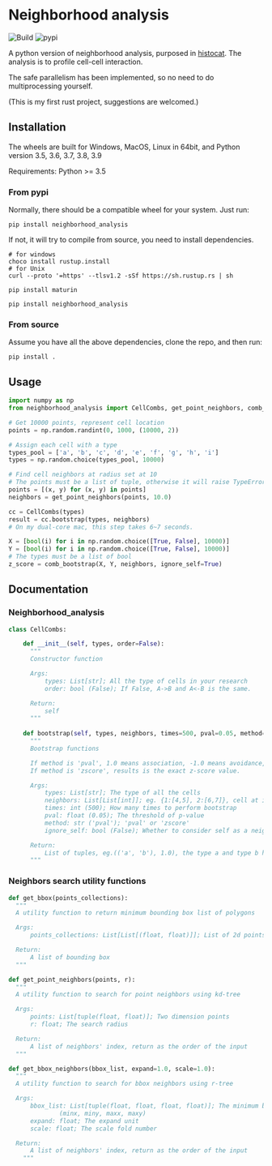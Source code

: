 # Neighborhood analysis

![Build](https://github.com/Mr-Milk/neighborhood_analysis/workflows/Build/badge.svg) ![pypi](https://badgen.net/pypi/v/neighborhood_analysis)

A python version of neighborhood analysis, purposed in [histocat](https://www.nature.com/articles/nmeth.4391). The analysis is 
to profile cell-cell interaction.

The safe parallelism has been implemented, so no need to do multiprocessing yourself.

(This is my first rust project, suggestions are welcomed.)

## Installation

The wheels are built for Windows, MacOS, Linux in 64bit, and Python version 3.5, 3.6, 3.7, 3.8, 3.9

Requirements: Python >= 3.5

### From pypi

Normally, there should be a compatible wheel for your system. Just run:

```shell script
pip install neighborhood_analysis
```

If not, it will try to compile from source, you need to install dependencies.

```shell script
# for windows
choco install rustup.install
# for Unix
curl --proto '=https' --tlsv1.2 -sSf https://sh.rustup.rs | sh

pip install maturin

pip install neighborhood_analysis
```


### From source

Assume you have all the above dependencies, clone the repo, and then run:

```shell script
pip install .
```

## Usage

```python
import numpy as np
from neighborhood_analysis import CellCombs, get_point_neighbors, comb_bootstrap

# Get 10000 points, represent cell location
points = np.random.randint(0, 1000, (10000, 2))

# Assign each cell with a type
types_pool = ['a', 'b', 'c', 'd', 'e', 'f', 'g', 'h', 'i']
types = np.random.choice(types_pool, 10000)

# Find cell neighbors at radius set at 10
# The points must be a list of tuple, otherwise it will raise TypeError
points = [(x, y) for (x, y) in points]
neighbors = get_point_neighbors(points, 10.0)

cc = CellCombs(types)
result = cc.bootstrap(types, neighbors)
# On my dual-core mac, this step takes 6~7 seconds.

X = [bool(i) for i in np.random.choice([True, False], 10000)]
Y = [bool(i) for i in np.random.choice([True, False], 10000)]
# The types must be a list of bool
z_score = comb_bootstrap(X, Y, neighbors, ignore_self=True)

```

## Documentation

### Neighborhood_analysis
```python
class CellCombs:

    def __init__(self, types, order=False):
      """
      Constructor function

      Args:
          types: List[str]; All the type of cells in your research
          order: bool (False); If False, A->B and A<-B is the same.

      Return:
          self
      """
    
    def bootstrap(self, types, neighbors, times=500, pval=0.05, method="pval", ignore_self=False):
      """
      Bootstrap functions

      If method is 'pval', 1.0 means association, -1.0 means avoidance, 0.0 means insignificance.
      If method is 'zscore', results is the exact z-score value.

      Args:
          types: List[str]; The type of all the cells
          neighbors: List[List[int]]; eg. {1:[4,5], 2:[6,7]}, cell at index 1 has neighbor cells from index 4 and 5
          times: int (500); How many times to perform bootstrap
          pval: float (0.05); The threshold of p-value
          method: str ('pval'); 'pval' or 'zscore'
          ignore_self: bool (False); Whether to consider self as a neighbor

      Return:
          List of tuples, eg.(('a', 'b'), 1.0), the type a and type b has a relationship as association
      """
```

### Neighbors search utility functions

```python
def get_bbox(points_collections):
  """
  A utility function to return minimum bounding box list of polygons

  Args:
      points_collections: List[List[(float, float)]]; List of 2d points collections

  Return:
      A list of bounding box
  """
```

```python
def get_point_neighbors(points, r):
  """
  A utility function to search for point neighbors using kd-tree

  Args:
      points: List[tuple(float, float)]; Two dimension points
      r: float; The search radius

  Return:
      A list of neighbors' index, return as the order of the input
  """
```

```python
def get_bbox_neighbors(bbox_list, expand=1.0, scale=1.0):
  """
  A utility function to search for bbox neighbors using r-tree

  Args:
      bbox_list: List[tuple(float, float, float, float)]; The minimum bounding box of any polygon
              (minx, miny, maxx, maxy)
      expand: float; The expand unit
      scale: float; The scale fold number

  Return:
      A list of neighbors' index, return as the order of the input
    """
```

